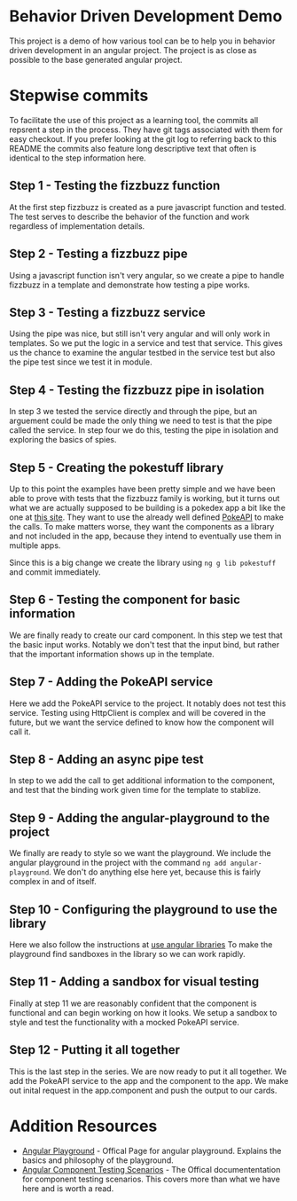 # Behavior Driven Development Demo

This project is a demo of how various tool can be to help you in behavior driven development in an angular project. The project is as close as possible to the base generated angular project.

# Stepwise commits

To facilitate the use of this project as a learning tool, the commits all repsrent a step in the process. They have git tags associated with them for easy checkout. If you prefer looking at the git log to referring back to this README the commits also feature long descriptive text that often is identical to the step information here.

## Step 1 - Testing the fizzbuzz function

At the first step fizzbuzz is created as a pure javascript function and tested. The test serves to describe the behavior of the function and work regardless of implementation details.

## Step 2 - Testing a fizzbuzz pipe

Using a javascript function isn't very angular, so we create a pipe to handle fizzbuzz in a template and demonstrate how testing a pipe works.

## Step 3 - Testing a fizzbuzz service

Using the pipe was nice, but still isn't very angular and will only work in templates. So we put the logic in a service and test that service. This gives us the chance to examine the angular testbed in the service test but also the pipe test since we test it in module.

## Step 4 - Testing the fizzbuzz pipe in isolation

In step 3 we tested the service directly and through the pipe, but an arguement could be made the only thing we need to test is that the pipe called the service. In step four we do this, testing the pipe in isolation and exploring the basics of spies.

## Step 5 - Creating the pokestuff library

Up to this point the examples have been pretty simple and we have been able to prove with tests that the fizzbuzz family is working, but it turns out what we are actually supposed to be building is a pokedex app a bit like the one at [this site](https://dgm1600-baseball-cards.crystalpugina.com/). They want to use the already well defined [PokeAPI](https://pokeapi.co/) to make the calls. To make matters worse, they want the components as a library and not included in the app, because they intend to eventually use them in multiple apps.

Since this is a big change we create the library using `ng g lib pokestuff` and commit immediately.

## Step 6 - Testing the component for basic information

We are finally ready to create our card component. In this step we test that the basic input works. Notably we don't test that the input bind, but rather that the important information shows up in the template.

## Step 7 - Adding the PokeAPI service

Here we add the PokeAPI service to the project. It notably does not test this service. Testing using HttpClient is complex and will be covered in the future, but we want the service defined to know how the component will call it.

## Step 8 - Adding an async pipe test

In step to we add the call to get additional information to the component, and test that the binding work given time for the template to stablize.

## Step 9 - Adding the angular-playground to the project

We finally are ready to style so we want the playground. We include the angular playground in the project with the command  `ng add angular-playground`. We don't do anything else here yet, because this is fairly complex in and of itself.

## Step 10 - Configuring the playground to use the library

Here we also follow the instructions at [use angular libraries](https://angularplayground.it/docs/getting-started/use-angular-libraries) To make the playground find sandboxes in the library so we can work rapidly.

## Step 11 - Adding a sandbox for visual testing

Finally at step 11 we are reasonably confident that the component is functional and can begin working on how it looks. We setup a sandbox to style and test the functionality with a mocked PokeAPI service.

## Step 12 - Putting it all together

This is the last step in the series. We are now ready to put it all together. We add the PokeAPI service to the app and the component to the app. We make out inital request in the app.component and push the output to our cards.


# Addition Resources

* [Angular Playground](https://angularplayground.it/) - Offical Page for  angular playground. Explains the basics and philosophy of the playground.
* [Angular Component Testing Scenarios](https://angular.io/guide/testing-components-scenarios) - The Offical documententation for component testing scenarios. This covers more than what we have here and is worth a read.

